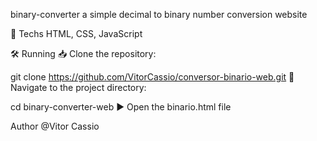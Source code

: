 binary-converter
a simple decimal to binary number conversion website

🚀 Techs
HTML, CSS, JavaScript

🛠️ Running
📥 Clone the repository:

git clone https://github.com/VitorCassio/conversor-binario-web.git
📂 Navigate to the project directory:

cd binary-converter-web
▶️ Open the binario.html file

Author
@Vitor Cassio
